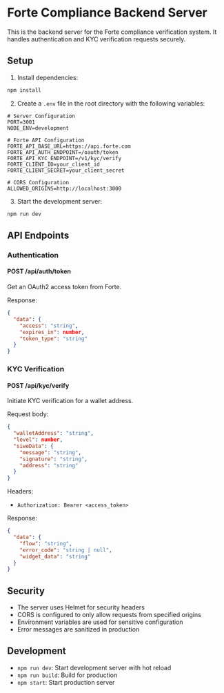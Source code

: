 # Forte Compliance Backend Server

This is the backend server for the Forte compliance verification system. It handles authentication and KYC verification requests securely.

## Setup

1. Install dependencies:
```bash
npm install
```

2. Create a `.env` file in the root directory with the following variables:
```env
# Server Configuration
PORT=3001
NODE_ENV=development

# Forte API Configuration
FORTE_API_BASE_URL=https://api.forte.com
FORTE_API_AUTH_ENDPOINT=/oauth/token
FORTE_API_KYC_ENDPOINT=/v1/kyc/verify
FORTE_CLIENT_ID=your_client_id
FORTE_CLIENT_SECRET=your_client_secret

# CORS Configuration
ALLOWED_ORIGINS=http://localhost:3000
```

3. Start the development server:
```bash
npm run dev
```

## API Endpoints

### Authentication

#### POST /api/auth/token
Get an OAuth2 access token from Forte.

Response:
```json
{
  "data": {
    "access": "string",
    "expires_in": number,
    "token_type": "string"
  }
}
```

### KYC Verification

#### POST /api/kyc/verify
Initiate KYC verification for a wallet address.

Request body:
```json
{
  "walletAddress": "string",
  "level": number,
  "siweData": {
    "message": "string",
    "signature": "string",
    "address": "string"
  }
}
```

Headers:
- `Authorization: Bearer <access_token>`

Response:
```json
{
  "data": {
    "flow": "string",
    "error_code": "string | null",
    "widget_data": "string"
  }
}
```

## Security

- The server uses Helmet for security headers
- CORS is configured to only allow requests from specified origins
- Environment variables are used for sensitive configuration
- Error messages are sanitized in production

## Development

- `npm run dev`: Start development server with hot reload
- `npm run build`: Build for production
- `npm start`: Start production server 
